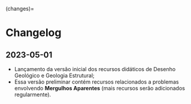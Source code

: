 (changes)=
# Changelog

## 2023-05-01
- Lançamento da versão inicial dos recursos didáticos de Desenho Geológico e Geologia Estrutural;
- Essa versão preliminar contém recursos relacionados a problemas envolvendo **Mergulhos Aparentes** (mais recursos serão adicionados regularmente).
